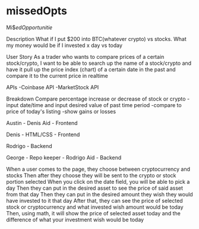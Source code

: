 # missedOpts

Mi$$ed Opportunitie$

Description
What if I put $200 into BTC(whatever crypto) vs stocks. What my money would be if I invested x day vs today 

User Story
As a trader who wants to compare prices of a certain stock/crypto, I want to be able to search up the name of a stock/crypto and have it pull up the price index (chart)
of a certain date in the past and compare it to the current price in realtime

APIs
-Coinbase API
-MarketStock API

Breakdown
Compare percentage increase or decrease of stock or crypto
-input date/time and input desired value of past time period
-compare to price of today's listing
-show gains or losses

Austin - Denis Aid - Frontend

Denis - HTML/CSS - Frontend

Rodrigo - Backend

George - Repo keeper - Rodrigo Aid - Backend

When a user comes to the page, they choose between cryptocurrency and stocks
Then after they choose they will be sent to the crypto or stock portion selected
When you click on the date field, you will be able to pick a day
Then they can put in the desired asset to see the price of said asset from that day
Then they can put in the desired amount they wish they would have invested to it that day 
After that, they can see the price of selected stock or cryptocurrency and what invested wish amount would be today
Then, using math, it will show the price of selected asset today and the difference of what your investment wish would be today